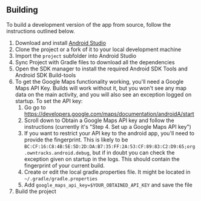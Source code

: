 ## Building
To build a development version of the app from source, follow the instructions outlined below.

1. Download and install [Android Studio](http://developer.android.com/sdk/index.html)
2. Clone the project or a fork of it to your local development machine
3. Import the `project` subfolder into Android Studio
4. Sync Project with Gradle files to download all the dependencies
5. Open the SDK manager to install the required Android SDK Tools and Android SDK Build-tools
6. To get the Google Maps functionality working, you'll need a Google Maps API Key. Builds will work without it, but you won't see any map data on the main activity, and you will also see an exception logged on startup. To set the API key:
	1. Go go to https://developers.google.com/maps/documentation/androidA/start
	2. Scroll down to Obtain a Google Maps API key and follow the instructions (currently it's "Step 4. Set up a Google Maps API key")
	3. If you want to restrict your API key to the android app, you'll need to provide the fingerprint. This is likely to be ```BC:CF:16:C8:4B:5E:5D:2D:DA:B7:35:FF:2A:53:CF:89:83:C2:D9:65;org.owntracks.android.debug```, but if in doubt you can check the exception given on startup in the logs. This should contain the fingerprint of your current build.
	4. Create or edit the local gradle.properties file. It might be located in `~/.gradle/gradle.properties`
	5. Add `google_maps_api_key=$YOUR_OBTAINED_API_KEY` and save the file
7. Build the project
